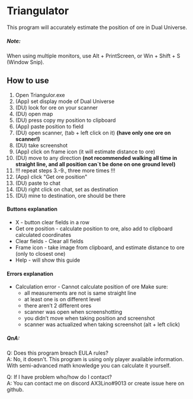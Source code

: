 # Triangulator

This program will accurately estimate the position of ore in Dual Universe.

##### Note: 
When using multiple monitors, use Alt + PrintScreen, or Win + Shift + S (Window Snip).

## How to use
1. Open Triangulor.exe
2. (App) set display mode of Dual Universe
3. (DU) look for ore on your scanner
4. (DU) open map
5. (DU) press copy my position to clipboard
6. (App) paste position to field
7. (DU) open scanner, (tab + left click on it) **(have only one ore on scanner!)**
8. (DU) take screenshot
9. (App) click on frame icon (it will estimate distance to ore)
10. (DU) move to any direction **(not recommended walking all time in straight line, and all position can`t be done on one ground level)**
11. !!! repeat steps 3.-9., three more times !!!
12. (App) click "Get ore position"
13. (DU) paste to chat
14. (DU) right click on chat, set as destination
15. (DU) mine to destination, ore should be there

#### Buttons explanation

- X - button clear fields in a row
- Get ore position - calculate position to ore, also add to clipboard calculated coordinates
- Clear fields - Clear all fields
- Frame icon - take image from clipboard, and estimate distance to ore (only to closest one)
- Help - will show this guide

#### Errors explanation

- Calculation error - Cannot calculate position of ore
 Make sure: 
    - all measurements are not is same straight line
    - at least one is on different level
    - there aren’t 2 different ores
    - scanner was open when screenshotting
    - you didn’t move when taking position and screenshot
    - scanner was actualized when taking screenshot (alt + left click)

##### QnA: 
Q: Does this program breach EULA rules?<br/>
A: No, it doesn't. This program is using only player available information. With semi-advanced math knowledge you can calculate it yourself.

Q: If I have problem who/how do I contact?<br/>
A: You can contact me on discord AX3Lino#9013 or create issue here on github.